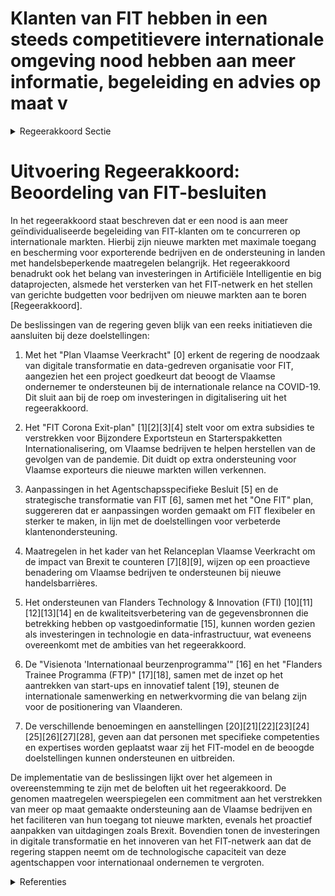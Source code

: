 # Klanten van FIT hebben in een steeds competitievere internationale omgeving nood hebben aan meer informatie, begeleiding en advies op maat v

<details>
        <summary>Regeerakkoord Sectie </summary>
        <p>4.3.1 Klanten van FIT hebben in een steeds competitievere internationale omgeving nood hebben aan meer informatie, begeleiding en advies op maat van hun bedrijf. We maken daarom tijd vrij voor meer geïndividu-aliseerde begeleiding door Landen met wie de EU Handels- en/of Investeringsakkoorden zal afsluiten of recent akkoorden mee afgesloten heeft als nieuwe markten met maximale toegang en bescherming voor onze exporterende bedrijven centraal te stellen. FIT heeft voortaan ook meer oog voor de onder-steuning van Vlaamse bedrijven in landen die ermee dreigen handelsbeperkende maatregelen te nemen. Voor het investeringsluik betekent de toe - genomen nood aan maatwerk een uitge-sprokener vorm van dienstverlening speci-fiek voor de buitenlandse investeerders onder meer door de juridische erkenning van FIT als erkend ondernemersloket en de dringende stroomlijning van verschillende administratieve processen die nu als belemmerend beschouwd worden door buitenlandse investeerders o.a. i.v.m. visa, werkvergunningen, bewijs van beroeps-bekwaamheid, … FIT investeert meer in Artificiële Intelligentie en big dataprojecten om basisinformatie zonder tussenschakels rechtstreeks tot bij de klant te brengen, in samenwerking met VLAIO. FIT blijft ook investeren in een voldoende groot, stabiel en performant buitenlands netwerk dat tegemoet kan komen aan de verwachtingen van het stijgend aantal sterk geïndividualiseerde vragen van de bedrijven. Om binnen Europa in de topgroep te blijven van de leidende exporterende naties (15de wereldwijd) en om minstens onze toppositie als locatie voor buitenlandse investeringen (5de binnen Europa) te behouden, wordt het FIT netwerk verder versterkt. FIT zet een gericht budget voor financiële stimuli in dat bedrijven aanzet tot het aanboren van nieuwe markten en nieuwe opportuniteiten. </p>
        </details> 

# Uitvoering Regeerakkoord: Beoordeling van FIT-besluiten

In het regeerakkoord staat beschreven dat er een nood is aan meer geïndividualiseerde begeleiding van FIT-klanten om te concurreren op internationale markten. Hierbij zijn nieuwe markten met maximale toegang en bescherming voor exporterende bedrijven en de ondersteuning in landen met handelsbeperkende maatregelen belangrijk. Het regeerakkoord benadrukt ook het belang van investeringen in Artificiële Intelligentie en big dataprojecten, alsmede het versterken van het FIT-netwerk en het stellen van gerichte budgetten voor bedrijven om nieuwe markten aan te boren [Regeerakkoord].

De beslissingen van de regering geven blijk van een reeks initiatieven die aansluiten bij deze doelstellingen:

1. Met het "Plan Vlaamse Veerkracht" \[0\] erkent de regering de noodzaak van digitale transformatie en data-gedreven organisatie voor FIT, aangezien het een project goedkeurt dat beoogt de Vlaamse ondernemer te ondersteunen bij de internationale relance na COVID-19. Dit sluit aan bij de roep om investeringen in digitalisering uit het regeerakkoord.

2. Het "FIT Corona Exit-plan" \[1\]\[2\]\[3\]\[4\] stelt voor om extra subsidies te verstrekken voor Bijzondere Exportsteun en Starterspakketten Internationalisering, om Vlaamse bedrijven te helpen herstellen van de gevolgen van de pandemie. Dit duidt op extra ondersteuning voor Vlaamse exporteurs die nieuwe markten willen verkennen.

3. Aanpassingen in het Agentschapsspecifieke Besluit \[5\] en de strategische transformatie van FIT \[6\], samen met het "One FIT" plan, suggereren dat er aanpassingen worden gemaakt om FIT flexibeler en sterker te maken, in lijn met de doelstellingen voor verbeterde klantenondersteuning.

4. Maatregelen in het kader van het Relanceplan Vlaamse Veerkracht om de impact van Brexit te counteren \[7\]\[8\]\[9\], wijzen op een proactieve benadering om Vlaamse bedrijven te ondersteunen bij nieuwe handelsbarrières.

5. Het ondersteunen van Flanders Technology & Innovation (FTI) \[10\]\[11\]\[12\]\[13\]\[14\] en de kwaliteitsverbetering van de gegevensbronnen die betrekking hebben op vastgoedinformatie \[15\], kunnen worden gezien als investeringen in technologie en data-infrastructuur, wat eveneens overeenkomt met de ambities van het regeerakkoord.

6. De "Visienota 'Internationaal beurzenprogramma'" \[16\] en het "Flanders Trainee Programma (FTP)" \[17\]\[18\], samen met de inzet op het aantrekken van start-ups en innovatief talent \[19\], steunen de internationale samenwerking en netwerkvorming die van belang zijn voor de positionering van Vlaanderen.

7. De verschillende benoemingen en aanstellingen \[20\]\[21\]\[22\]\[23\]\[24\]\[25\]\[26\]\[27\]\[28\], geven aan dat personen met specifieke competenties en expertises worden geplaatst waar zij het FIT-model en de beoogde doelstellingen kunnen ondersteunen en uitbreiden.

De implementatie van de beslissingen lijkt over het algemeen in overeenstemming te zijn met de beloften uit het regeerakkoord. De genomen maatregelen weerspiegelen een commitment aan het verstrekken van meer op maat gemaakte ondersteuning aan de Vlaamse bedrijven en het faciliteren van hun toegang tot nieuwe markten, evenals het proactief aanpakken van uitdagingen zoals Brexit. Bovendien tonen de investeringen in digitale transformatie en het innoveren van het FIT-netwerk aan dat de regering stappen neemt om de technologische capaciteit van deze agentschappen voor internationaal ondernemen te vergroten.

<details>
        <summary> Referenties</summary>
        **[\[0\]](https://beslissingenvlaamseregering.vlaanderen.be/?search=Plan%20Vlaamse%20Veerkracht%3A%20FIT%20%E2%80%93%20Datagedreven%20organisatie%20%26%20Digitalisering%20dienstverlening&dateOption=select&startDate=2021-06-18T08%3A00%3A00Z&endDate=2021-06-18T08%3A00%3A00Z)** : **(2021-06-18)** Plan Vlaamse Veerkracht: FIT – Datagedreven organisatie & Digitalisering dienstverlening 

**[\[1\]](https://beslissingenvlaamseregering.vlaanderen.be/?search=FIT%20Corona%20Exit-plan%3A%20extra%20subsidies%20voor%20Bijzondere%20Exportsteun%20en%20voor%20Starterspakketten%20Internationalisering&dateOption=select&startDate=2020-07-17T08%3A00%3A00Z&endDate=2020-07-17T08%3A00%3A00Z)** : **(2020-07-17)** FIT Corona Exit-plan: extra subsidies voor Bijzondere Exportsteun en voor Starterspakketten Internationalisering 

**[\[2\]](https://beslissingenvlaamseregering.vlaanderen.be/?search=FIT%20Corona%20Exit-plan%3A%20extra%20subsidies%20voor%20Bijzondere%20Exportsteun%20en%20voor%20Starterspakketten%20Internationalisering&dateOption=select&startDate=2020-09-04T08%3A00%3A00Z&endDate=2020-09-04T08%3A00%3A00Z)** : **(2020-09-04)** FIT Corona Exit-plan: extra subsidies voor Bijzondere Exportsteun en voor Starterspakketten Internationalisering 

**[\[3\]](https://beslissingenvlaamseregering.vlaanderen.be/?search=FIT%20Corona%20Exit-plan%20en%20VLAM%20Corona%20Exit-plan&dateOption=select&startDate=2020-06-05T08%3A00%3A00Z&endDate=2020-06-05T08%3A00%3A00Z)** : **(2020-06-05)** FIT Corona Exit-plan en VLAM Corona Exit-plan 

**[\[4\]](https://beslissingenvlaamseregering.vlaanderen.be/?search=Regels%20toekenning%20subsidies%20bijzondere%20crisissteun%20internationalisering%20en%20starterspakketten%20internationalisering%20voor%20activiteiten%20ter%20bevordering%20van%20internationaal%20ondernemen&dateOption=select&startDate=2022-10-28T08%3A00%3A00Z&endDate=2022-10-28T08%3A00%3A00Z)** : **(2022-10-28)** Regels toekenning subsidies bijzondere crisissteun internationalisering en starterspakketten internationalisering voor activiteiten ter bevordering van internationaal ondernemen 

**[\[5\]](https://beslissingenvlaamseregering.vlaanderen.be/?search=Wijziging%20Agentschapsspecifiek%20Besluit%20Vlaams%20Agentschap%20voor%20Internationaal%20Ondernemen%20%28FIT%29&dateOption=select&startDate=2023-10-27T08%3A00%3A00Z&endDate=2023-10-27T08%3A00%3A00Z)** : **(2023-10-27)** Wijziging Agentschapsspecifiek Besluit Vlaams Agentschap voor Internationaal Ondernemen (FIT) 

**[\[6\]](https://beslissingenvlaamseregering.vlaanderen.be/?search=One%20FIT%3A%20strategische%20transformatie%20van%20Flanders%20Investment%20%26%20Trade&dateOption=select&startDate=2023-10-27T08%3A00%3A00Z&endDate=2023-10-27T08%3A00%3A00Z)** : **(2023-10-27)** One FIT: strategische transformatie van Flanders Investment & Trade 

**[\[7\]](https://beslissingenvlaamseregering.vlaanderen.be/?search=Maatregelen%20internationaal%20ondernemen%20voor%20de%20door%20de%20brexit%20ge%C3%AFmpacteerde%20bedrijven%20in%20het%20kader%20van%20het%20Relanceplan%20Vlaamse%20Veerkracht%3A%2030%20miljoen%20euro%20voor%20FIT&dateOption=select&startDate=2020-12-18T09%3A00%3A00Z&endDate=2020-12-18T09%3A00%3A00Z)** : **(2020-12-18)** Maatregelen internationaal ondernemen voor de door de brexit geïmpacteerde bedrijven in het kader van het Relanceplan Vlaamse Veerkracht: 30 miljoen euro voor FIT 

**[\[8\]](https://beslissingenvlaamseregering.vlaanderen.be/?search=%28Steun%29maatregelen%20voor%20door%20Brexit%20ge%C3%AFmpacteerde%20bedrijven&dateOption=select&startDate=2020-12-18T09%3A00%3A00Z&endDate=2020-12-18T09%3A00%3A00Z)** : **(2020-12-18)** (Steun)maatregelen voor door Brexit geïmpacteerde bedrijven 

**[\[9\]](https://beslissingenvlaamseregering.vlaanderen.be/?search=Plan%20Vlaamse%20Veerkracht%3A%20Maatregelen%20met%20betrekking%20tot%20het%20internationaal%20ondernemen%20ten%20behoeve%20van%20de%20door%20de%20Brexit%20ge%C3%AFmpacteerde%20bedrijven&dateOption=select&startDate=2022-03-18T09%3A00%3A00Z&endDate=2022-03-18T09%3A00%3A00Z)** : **(2022-03-18)** Plan Vlaamse Veerkracht: Maatregelen met betrekking tot het internationaal ondernemen ten behoeve van de door de Brexit geïmpacteerde bedrijven 

**[\[10\]](https://beslissingenvlaamseregering.vlaanderen.be/?search=Oprichting%20van%20Flanders%20Technology%20%26%20Innovation%20BV%20%28FTI%29&dateOption=select&startDate=2022-11-25T11%3A00%3A00Z&endDate=2022-11-25T11%3A00%3A00Z)** : **(2022-11-25)** Oprichting van Flanders Technology & Innovation BV (FTI) 

**[\[11\]](https://beslissingenvlaamseregering.vlaanderen.be/?search=Flanders%20Technology%20International%20vzw%20%28F.T.I%20vzw%29%2C%20Instituut%20voor%20Landbouw-%2C%20Visserij-%20en%20Voedingsonderzoek%20%28ILVO%29%2C%20Instituut%20voor%20Tropische%20Geneeskunde%20%28ITG%29%20en%20SYNTRA-opleidingscentra%3A%20subsidie%20compensatie%20energiekosten&dateOption=select&startDate=2022-12-23T09%3A00%3A00Z&endDate=2022-12-23T09%3A00%3A00Z)** : **(2022-12-23)** Flanders Technology International vzw (F.T.I vzw), Instituut voor Landbouw-, Visserij- en Voedingsonderzoek (ILVO), Instituut voor Tropische Geneeskunde (ITG) en SYNTRA-opleidingscentra: subsidie compensatie energiekosten 

**[\[12\]](https://beslissingenvlaamseregering.vlaanderen.be/?search=Flanders%20Technology%20%26%20Innovation%20%28FTI%29%3A%20verankering%20van%20de%20event-entertainmentsector%20in%20Vlaanderen%20gekoppeld%20aan%20een%20reconversie%20van%20de%20Rupelregio&dateOption=select&startDate=2023-06-16T08%3A00%3A00Z&endDate=2023-06-16T08%3A00%3A00Z)** : **(2023-06-16)** Flanders Technology & Innovation (FTI): verankering van de event-entertainmentsector in Vlaanderen gekoppeld aan een reconversie van de Rupelregio 

**[\[13\]](https://beslissingenvlaamseregering.vlaanderen.be/?search=Convenant%202024-2028%20Flanders%20Technology%20International%20vzw&dateOption=select&startDate=2023-12-22T09%3A00%3A00Z&endDate=2023-12-22T09%3A00%3A00Z)** : **(2023-12-22)** Convenant 2024-2028 Flanders Technology International vzw 

**[\[14\]](https://beslissingenvlaamseregering.vlaanderen.be/?search=Flanders%20Technology%20%26%20Innovation%20%28FTI%29%3A%20governancemodel%20voor%20de%20verankering%20van%20de%20event-entertainmentsector%20in%20Vlaanderen%20gekoppeld%20aan%20een%20reconversie%20van%20de%20Rupelregio&dateOption=select&startDate=2023-10-06T08%3A00%3A00Z&endDate=2023-10-06T08%3A00%3A00Z)** : **(2023-10-06)** Flanders Technology & Innovation (FTI): governancemodel voor de verankering van de event-entertainmentsector in Vlaanderen gekoppeld aan een reconversie van de Rupelregio 

**[\[15\]](https://beslissingenvlaamseregering.vlaanderen.be/?search=Plan%20Vlaamse%20Veerkracht%3A%20ontwikkeling%2C%20uitrol%20en%20beheer%20en%20exploitatie%20van%20het%20Vlaams%20Vastgoed%20Informatie%20Platform&dateOption=select&startDate=2021-03-19T09%3A00%3A00Z&endDate=2021-03-19T09%3A00%3A00Z)** : **(2021-03-19)** Plan Vlaamse Veerkracht: ontwikkeling, uitrol en beheer en exploitatie van het Vlaams Vastgoed Informatie Platform 

**[\[16\]](https://beslissingenvlaamseregering.vlaanderen.be/?search=Visienota%20%27Internationaal%20beurzenprogramma%27&dateOption=select&startDate=2021-07-09T08%3A00%3A00Z&endDate=2021-07-09T08%3A00%3A00Z)** : **(2021-07-09)** Visienota 'Internationaal beurzenprogramma' 

**[\[17\]](https://beslissingenvlaamseregering.vlaanderen.be/?search=Flanders%20Trainee%20Programma%20%28FTP%29%3A%20wijzigingsbesluit&dateOption=select&startDate=2022-07-08T08%3A00%3A00Z&endDate=2022-07-08T08%3A00%3A00Z)** : **(2022-07-08)** Flanders Trainee Programma (FTP): wijzigingsbesluit 

**[\[18\]](https://beslissingenvlaamseregering.vlaanderen.be/?search=Flanders%20Trainee%20Programma%20%28FTP%29%3A%20wijzigingsbesluit%20subsidi%C3%ABring%20van%20stages%20bij%20multilaterale%20organisaties&dateOption=select&startDate=2022-09-09T08%3A00%3A00Z&endDate=2022-09-09T08%3A00%3A00Z)** : **(2022-09-09)** Flanders Trainee Programma (FTP): wijzigingsbesluit subsidiëring van stages bij multilaterale organisaties 

**[\[19\]](https://beslissingenvlaamseregering.vlaanderen.be/?search=Visienota%20%27Vlaanderen%20als%20aantrekkingspool%20voor%20start-ups%20en%20innovatief%20ondernemend%20talent%27&dateOption=select&startDate=2020-07-10T08%3A00%3A00Z&endDate=2020-07-10T08%3A00%3A00Z)** : **(2020-07-10)** Visienota 'Vlaanderen als aantrekkingspool voor start-ups en innovatief ondernemend talent' 

**[\[20\]](https://beslissingenvlaamseregering.vlaanderen.be/?search=Vlaams%20Agentschap%20voor%20Internationaal%20Ondernemen%20%28FIT%29%3A%20benoeming%20lid%20raad%20van%20bestuur&dateOption=select&startDate=2021-10-22T08%3A00%3A00Z&endDate=2021-10-22T08%3A00%3A00Z)** : **(2021-10-22)** Vlaams Agentschap voor Internationaal Ondernemen (FIT): benoeming lid raad van bestuur 

**[\[21\]](https://beslissingenvlaamseregering.vlaanderen.be/?search=Vlaams%20Agentschap%20voor%20Internationaal%20Ondernemen%20%28FIT%29%3A%20aanstelling%20van%20een%20bedrijfsrevisor&dateOption=select&startDate=2019-12-13T09%3A00%3A00Z&endDate=2019-12-13T09%3A00%3A00Z)** : **(2019-12-13)** Vlaams Agentschap voor Internationaal Ondernemen (FIT): aanstelling van een bedrijfsrevisor 

**[\[22\]](https://beslissingenvlaamseregering.vlaanderen.be/?search=Raad%20van%20bestuur%20Vlaams%20Agentschap%20voor%20Internationaal%20Ondernemen%20%28FIT%29%3A%20benoeming%20leden&dateOption=select&startDate=2020-05-29T08%3A00%3A00Z&endDate=2020-05-29T08%3A00%3A00Z)** : **(2020-05-29)** Raad van bestuur Vlaams Agentschap voor Internationaal Ondernemen (FIT): benoeming leden 

**[\[23\]](https://beslissingenvlaamseregering.vlaanderen.be/?search=Benoeming%20directeur-generaal%20Vlaams%20Agentschap%20voor%20Internationaal%20Ondernemen%20%20%28FIT%29&dateOption=select&startDate=2021-11-26T09%3A00%3A00Z&endDate=2021-11-26T09%3A00%3A00Z)** : **(2021-11-26)** Benoeming directeur-generaal Vlaams Agentschap voor Internationaal Ondernemen  (FIT) 

**[\[24\]](https://beslissingenvlaamseregering.vlaanderen.be/?search=Vlaams%20Agentschap%20voor%20Internationaal%20Ondernemen%20%28FIT%29%3A%20benoeming%20regeringscommissaris&dateOption=select&startDate=2021-03-19T09%3A00%3A00Z&endDate=2021-03-19T09%3A00%3A00Z)** : **(2021-03-19)** Vlaams Agentschap voor Internationaal Ondernemen (FIT): benoeming regeringscommissaris 

**[\[25\]](https://beslissingenvlaamseregering.vlaanderen.be/?search=Flanders%20Investment%20%26%20Trade%20%28FIT%29%3A%20benoeming%20directeur-generaal&dateOption=select&startDate=2023-10-20T08%3A00%3A00Z&endDate=2023-10-20T08%3A00%3A00Z)** : **(2023-10-20)** Flanders Investment & Trade (FIT): benoeming directeur-generaal 

**[\[26\]](https://beslissingenvlaamseregering.vlaanderen.be/?search=Raad%20van%20bestuur%20Vlaams%20Agentschap%20voor%20Internationaal%20Ondernemen%20%28FIT%29%3A%20benoeming%20onafhankelijke%20leden&dateOption=select&startDate=2020-10-30T09%3A00%3A00Z&endDate=2020-10-30T09%3A00%3A00Z)** : **(2020-10-30)** Raad van bestuur Vlaams Agentschap voor Internationaal Ondernemen (FIT): benoeming onafhankelijke leden 

**[\[27\]](https://beslissingenvlaamseregering.vlaanderen.be/?search=Raad%20van%20bestuur%20Agentschap%20voor%20Internationaal%20Ondernemen%20%28FIT%29%3A%20vervanging%20lid&dateOption=select&startDate=2022-09-16T08%3A00%3A00Z&endDate=2022-09-16T08%3A00%3A00Z)** : **(2022-09-16)** Raad van bestuur Agentschap voor Internationaal Ondernemen (FIT): vervanging lid 

**[\[28\]](https://beslissingenvlaamseregering.vlaanderen.be/?search=Eervol%20ontslag%20leidend%20ambtenaar%20Flanders%20Investment%20%26%20Trade%20%28FIT%29%20en%20vacantverklaring%20functie&dateOption=select&startDate=2021-11-26T09%3A00%3A00Z&endDate=2021-11-26T09%3A00%3A00Z)** : **(2021-11-26)** Eervol ontslag leidend ambtenaar Flanders Investment & Trade (FIT) en vacantverklaring functie 
        </details> 

